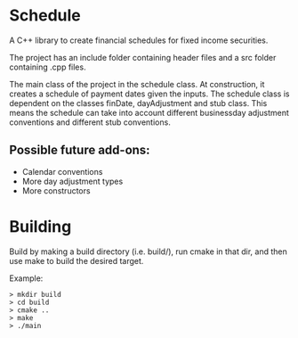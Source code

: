 # Schedule
A C++ library to create financial schedules for fixed income securities.

The project has an include folder containing header files and a src folder containing .cpp files.

The main class of the project in the schedule class. At construction, it creates a schedule of payment dates given the inputs.
The schedule class is dependent on the classes finDate, dayAdjustment and stub class. This means the schedule can take into account different businessday adjustment conventions and different stub conventions.

## Possible future add-ons:
- Calendar conventions
- More day adjustment types
- More constructors 


# Building
Build by making a build directory (i.e. build/), run cmake in that dir, and then use make to build the desired target.

Example:
```console
> mkdir build
> cd build
> cmake ..
> make
> ./main
```
